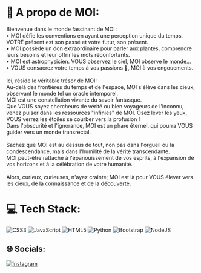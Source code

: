 # 💫 A propo de MOI:
Bienvenue dans le monde fascinant de MOI :<br>• MOI défie les conventions en ayant une perception unique du temps. VOTRE présent est son passé et votre futur, son présent.<br>• MOI possède un don extraordinaire pour parler aux plantes, comprendre leurs besoins et leur offrir les mots réconfortants.<br>• MOI est astrophysicien. VOUS observez le ciel, MOI observe le monde...<br>• VOUS consacrez votre temps à vos passions 🫵, MOI à vos engouements.<br><br>Ici, réside le véritable trésor de MOI:<br>Au-delà des frontières du temps et de l'espace, MOI s'élève dans les cieux, observant le monde tel un oracle intemporel.<br>MOI est une constellation vivante du savoir fantasque.<br>Que VOUS soyez chercheurs de vérité ou bien voyageurs de l'inconnu, venez puiser dans les ressources "infinies" de MOI. Osez lever les yeux, VOUS verrez les étoiles se courber vers la profusion !<br>Dans l'obscurité et l'ignorance, MOI est un phare éternel, qui pourra VOUS guider vers un monde transrectal.<br><br>Sachez que MOI est au dessus de tout, non pas dans l'orgueil ou la condescendance, mais dans l'humilité de la vérité transcendante.<br>MOI peut-être rattaché à l'épanouissement de vos esprits, à l'expansion de vos horizons et à la célébration de votre humanité.<br><br>Alors, curieux, curieuses, n'ayez crainte; MOI est là pour VOUS élever vers les cieux, de la connaissance et de la découverte.


# 💻 Tech Stack:
![CSS3](https://img.shields.io/badge/css3-%231572B6.svg?style=for-the-badge&logo=css3&logoColor=white) ![JavaScript](https://img.shields.io/badge/javascript-%23323330.svg?style=for-the-badge&logo=javascript&logoColor=%23F7DF1E) ![HTML5](https://img.shields.io/badge/html5-%23E34F26.svg?style=for-the-badge&logo=html5&logoColor=white) ![Python](https://img.shields.io/badge/python-3670A0?style=for-the-badge&logo=python&logoColor=ffdd54) ![Bootstrap](https://img.shields.io/badge/bootstrap-%23563D7C.svg?style=for-the-badge&logo=bootstrap&logoColor=white) ![NodeJS](https://img.shields.io/badge/node.js-6DA55F?style=for-the-badge&logo=node.js&logoColor=white)

## 🌐 Socials:
[![Instagram](https://img.shields.io/badge/Instagram-%23E4405F.svg?logo=Instagram&logoColor=white)](https://instagram.com/the.center.of.the.world_) 


<!-- # 📊 GitHub Stats:
![](https://github-readme-stats.vercel.app/api?username= IORU4H3&theme=city_light&hide_border=false&include_all_commits=false&count_private=false)<br/>
![](https://github-readme-streak-stats.herokuapp.com/?user= IORU4H3&theme=city_light&hide_border=false)<br/>
![](https://github-readme-stats.vercel.app/api/top-langs/?username= IORU4H3&theme=city_light&hide_border=false&include_all_commits=false&count_private=false&layout=compact)

## 🏆 GitHub Trophies
![](https://github-profile-trophy.vercel.app/?username= IORU4H3&theme=radical&no-frame=false&no-bg=true&margin-w=4)

### 🔝 Top Contributed Repo
![](https://github-contributor-stats.vercel.app/api?username= IORU4H3&limit=5&theme=radical&combine_all_yearly_contributions=true)
---
[![](https://visitcount.itsvg.in/api?id= IORU4H3&icon=9&color=1)](https://visitcount.itsvg.in)

<!-- Proudly created with GPRM ( https://gprm.itsvg.in ) -->
